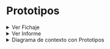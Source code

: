 # Prototipos

<details>
<summary>Ver Fichaje</summary>

|  |  |
| -- | -- |
| ![](../../imagenes/casosDeUso/detalles/) | [Codigo PUML](../../modelosUML/casosDeUso/detalles/verFichaje.puml) |

</details>

<details>
<summary>Ver Informe</summary>

|  |  |
| -- | -- |
| ![](../../imagenes/casosDeUso/detalles/verInforme.svg) | [Codigo PUML](../../modelosUML/casosDeUso/detalles/verInforme.puml) |

</details>


<details>
<summary>Diagrama de contexto con Prototipos</summary>

|  |  |
| -- | -- |
| ![](../../imagenes/prototipos/) | [Codigo PUML](../../modelosUML/prototipos/contexto.puml) |

</details>

